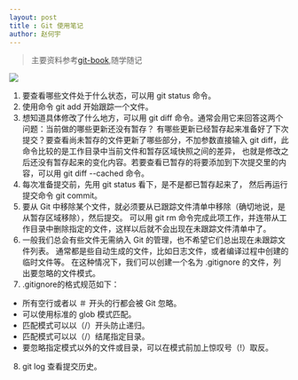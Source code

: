 ```yaml
---
layout: post
title : Git 使用笔记
author: 赵何宇
---
```


> 主要资料参考[git-book](https://git-scm.com/book/zh/v2),随学随记

 ![](https://git-scm.com/book/en/v2/images/lifecycle.png)

 1. 要查看哪些文件处于什么状态，可以用 git status 命令。
 2. 使用命令 git add 开始跟踪一个文件。
 3. 想知道具体修改了什么地方，可以用 git diff 命令。通常会用它来回答这两个问题：当前做的哪些更新还没有暂存？ 有哪些更新已经暂存起来准备好了下次提交？要查看尚未暂存的文件更新了哪些部分，不加参数直接输入 git diff，此命令比较的是工作目录中当前文件和暂存区域快照之间的差异， 也就是修改之后还没有暂存起来的变化内容。若要查看已暂存的将要添加到下次提交里的内容，可以用 git diff --cached 命令。
 4. 每次准备提交前，先用 git status 看下，是不是都已暂存起来了， 然后再运行提交命令 git commit。
 5. 要从 Git 中移除某个文件，就必须要从已跟踪文件清单中移除（确切地说，是从暂存区域移除），然后提交。 可以用 git rm 命令完成此项工作，并连带从工作目录中删除指定的文件，这样以后就不会出现在未跟踪文件清单中了。
 6. 一般我们总会有些文件无需纳入 Git 的管理，也不希望它们总出现在未跟踪文件列表。 通常都是些自动生成的文件，比如日志文件，或者编译过程中创建的临时文件等。 在这种情况下，我们可以创建一个名为 .gitignore 的文件，列出要忽略的文件模式。
 7. .gitignore的格式规范如下：
* 所有空行或者以 ＃ 开头的行都会被 Git 忽略。
* 可以使用标准的 glob 模式匹配。
* 匹配模式可以以（/）开头防止递归。
* 匹配模式可以以（/）结尾指定目录。
* 要忽略指定模式以外的文件或目录，可以在模式前加上惊叹号（!）取反。

 8. git log 查看提交历史。

 

